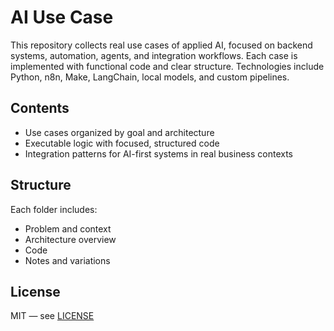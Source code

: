 # AI Use Case

This repository collects real use cases of applied AI, focused on backend systems, automation, agents, and integration workflows. Each case is implemented with functional code and clear structure. Technologies include Python, n8n, Make, LangChain, local models, and custom pipelines.

## Contents

- Use cases organized by goal and architecture
- Executable logic with focused, structured code
- Integration patterns for AI-first systems in real business contexts

## Structure

Each folder includes:
- Problem and context
- Architecture overview
- Code
- Notes and variations

## License

MIT — see [LICENSE](./LICENSE)


